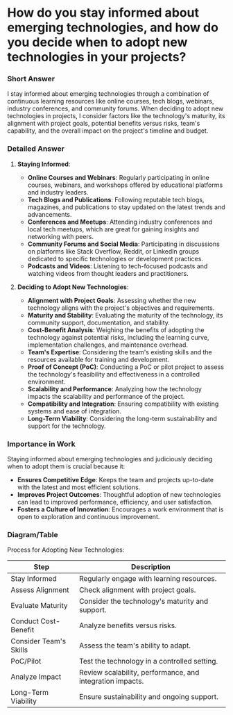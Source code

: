 # How do you stay informed about emerging technologies, and how do you decide when to adopt new technologies in your projects?

### Short Answer
I stay informed about emerging technologies through a combination of continuous learning resources like online courses, tech blogs, webinars, industry conferences, and community forums. When deciding to adopt new technologies in projects, I consider factors like the technology's maturity, its alignment with project goals, potential benefits versus risks, team's capability, and the overall impact on the project's timeline and budget.

### Detailed Answer
1. **Staying Informed**:
    - **Online Courses and Webinars**: Regularly participating in online courses, webinars, and workshops offered by educational platforms and industry leaders.
    - **Tech Blogs and Publications**: Following reputable tech blogs, magazines, and publications to stay updated on the latest trends and advancements.
    - **Conferences and Meetups**: Attending industry conferences and local tech meetups, which are great for gaining insights and networking with peers.
    - **Community Forums and Social Media**: Participating in discussions on platforms like Stack Overflow, Reddit, or LinkedIn groups dedicated to specific technologies or development practices.
    - **Podcasts and Videos**: Listening to tech-focused podcasts and watching videos from thought leaders and practitioners.

2. **Deciding to Adopt New Technologies**:
    - **Alignment with Project Goals**: Assessing whether the new technology aligns with the project's objectives and requirements.
    - **Maturity and Stability**: Evaluating the maturity of the technology, its community support, documentation, and stability.
    - **Cost-Benefit Analysis**: Weighing the benefits of adopting the technology against potential risks, including the learning curve, implementation challenges, and maintenance overhead.
    - **Team's Expertise**: Considering the team's existing skills and the resources available for training and development.
    - **Proof of Concept (PoC)**: Conducting a PoC or pilot project to assess the technology's feasibility and effectiveness in a controlled environment.
    - **Scalability and Performance**: Analyzing how the technology impacts the scalability and performance of the project.
    - **Compatibility and Integration**: Ensuring compatibility with existing systems and ease of integration.
    - **Long-Term Viability**: Considering the long-term sustainability and support for the technology.

### Importance in Work
Staying informed about emerging technologies and judiciously deciding when to adopt them is crucial because it:

- **Ensures Competitive Edge**: Keeps the team and projects up-to-date with the latest and most efficient solutions.
- **Improves Project Outcomes**: Thoughtful adoption of new technologies can lead to improved performance, efficiency, and user satisfaction.
- **Fosters a Culture of Innovation**: Encourages a work environment that is open to exploration and continuous improvement.

### Diagram/Table
Process for Adopting New Technologies:

| Step                   | Description                                   |
|------------------------|-----------------------------------------------|
| Stay Informed          | Regularly engage with learning resources.     |
| Assess Alignment       | Check alignment with project goals.           |
| Evaluate Maturity      | Consider the technology's maturity and support.|
| Conduct Cost-Benefit   | Analyze benefits versus risks.                |
| Consider Team's Skills | Assess the team's ability to adapt.           |
| PoC/Pilot              | Test the technology in a controlled setting.  |
| Analyze Impact         | Review scalability, performance, and integration impacts. |
| Long-Term Viability    | Ensure sustainability and ongoing support.    |